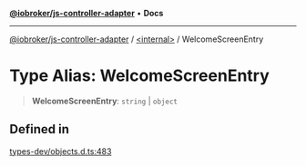 [**@iobroker/js-controller-adapter**](../../README.md) • **Docs**

***

[@iobroker/js-controller-adapter](../../globals.md) / [\<internal\>](../README.md) / WelcomeScreenEntry

# Type Alias: WelcomeScreenEntry

> **WelcomeScreenEntry**: `string` \| `object`

## Defined in

[types-dev/objects.d.ts:483](https://github.com/ioBroker/ioBroker.js-controller/blob/b499d83cda369ad8a77cd1584bbda2b5b44bf993/packages/types-dev/objects.d.ts#L483)
